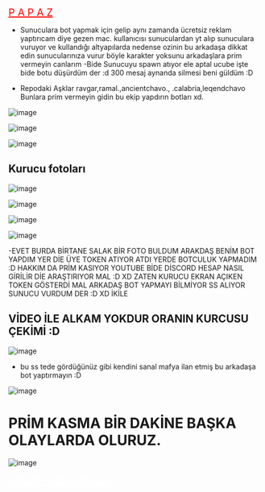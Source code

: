 <a href="#" class="btn btn-danger" style="color: red; font-size: 20px;">P A P A Z</a>
- Sunuculara bot yapmak için gelip aynı zamanda ücretsiz reklam yaptırıcam diye gezen mac. kullanıcısı sunuculardan yt alıp sunuculara vuruyor ve kullandığı altyapılarda nedense ozinin bu arkadaşa dikkat edin sunucularınıza vurur böyle karakter yoksunu arkadaşlara prim vermeyin canlarım 
-Bide Sunucuyu spawn atıyor ele aptal ucube işte bide botu düşürdüm der :d 300 mesaj aynanda silmesi beni güldüm :D

 - Repodaki Aşklar ravgar,ramal.,ancientchavo., .calabria,leqendchavo Bunlara prim vermeyin gidin bu ekip yapdırın botları xd.

![image](https://media.discordapp.net/attachments/1198112235361423411/1198114459969917058/image.png?ex=65bdba0b&is=65ab450b&hm=91d2bc19c9dce39d3c47d36d2f593658af7ace1fb796567f2eb6a1da012bb623&=&format=webp&quality=lossless&width=336&height=323)

![image](https://media.discordapp.net/attachments/1198112235361423411/1198113950798196877/image.png?ex=65bdb991&is=65ab4491&hm=e6a461680821d8b71ccc19b65ac6714fc16b60a85e6ad283dff476a7cb8b6a1f&=&format=webp&quality=lossless&width=307&height=408)

![image](https://media.discordapp.net/attachments/1198112235361423411/1198113973191581808/Ek_Acklama_2024-01-17_033017.png?ex=65bdb997&is=65ab4497&hm=da5dff49d13a18adac1978b34e87436f8cfe473c1ba4fa7b3ad5ad04532f601d&=&format=webp&quality=lossless&width=406&height=408)

## Kurucu fotoları

![image](https://media.discordapp.net/attachments/1157789870534701057/1198266865168953445/image.png?ex=65be47fb&is=65abd2fb&hm=a765196dc9fe6e256270df1822c43600c4edc5950147f32c77ec7d9318ab44c3&=&format=webp&quality=lossless&width=1346&height=280)

![image](https://media.discordapp.net/attachments/1157789870534701057/1198266943258513418/image.png?ex=65be480d&is=65abd30d&hm=fd4371a46b4eeae124626771dcd2d70cb23c1190d49f591b8416a4d9aecf538f&=&format=webp&quality=lossless&width=1342&height=297)

![image](https://media.discordapp.net/attachments/1198112235361423411/1198114204314521661/image.png?ex=65bdb9ce&is=65ab44ce&hm=f51b492fda8038f4be888694e9112a60a343c8ea80be7ab4b3bc77434aa9c9b9&=&format=webp&quality=lossless&width=367&height=73)

![image](https://media.discordapp.net/attachments/1198112235361423411/1198114980885704824/image.png?ex=65bdba87&is=65ab4587&hm=17b2441fc1013cd0915302779da8eb7893e86b05392213991c4e326f0f3a064a&=&format=webp&quality=lossless&width=725&height=408)

-EVET BURDA BİRTANE SALAK BİR FOTO BULDUM ARAKDAŞ BENİM BOT YAPDIM YER DİE ÜYE TOKEN ATIYOR ATDI YERDE BOTCULUK YAPMADIM :D HAKKIM DA PRİM KASIYOR YOUTUBE BİDE DİSCORD HESAP NASIL GİRİLİR DİE ARAŞTIRIYOR MAL :D XD ZATEN KURUCU EKRAN AÇIKEN TOKEN GÖSTERDİ MAL ARKADAŞ BOT YAPMAYI BİLMİYOR SS ALIYOR SUNUCU VURDUM DER :D XD İKİLE

## VİDEO İLE ALKAM YOKDUR ORANIN KURCUSU ÇEKİMİ :D

![image](https://media.discordapp.net/attachments/1198112235361423411/1198118414984687676/image.png?ex=65bdbdba&is=65ab48ba&hm=8adcffa2a250adad669f631f689d53ee9090ea1020a58a03e29bd89cc6f3e8ff&=&format=webp&quality=lossless&width=786&height=408)

- bu ss tede gördüğünüz gibi kendini sanal mafya ilan etmiş bu arkadaşa bot yaptırmayın :D

![image](https://media.discordapp.net/attachments/1198112235361423411/1198118661735596144/image.png?ex=65bdbdf4&is=65ab48f4&hm=7b71b0a82ca32319fc522014e754e94d359a01c11bdee3e74848e4585a2e8e20&=&format=webp&quality=lossless&width=381&height=408)

# PRİM KASMA BİR DAKİNE BAŞKA OLAYLARDA OLURUZ.
![image](https://media.discordapp.net/attachments/1198112235361423411/1198115116923768872/image.png?ex=65bdbaa7&is=65ab45a7&hm=8625ba3166c48ddfa3a219c0775d4ae1ea6ce311be05fb1b7cf66940192b7aba&=&format=webp&quality=lossless&width=665&height=44)

<a href="#" class="btn btn-danger" style="color: white; font-size: 20px;">Öptüm Aniden macllan</a>
